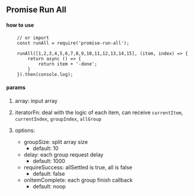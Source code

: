 ## Promise Run All

#### how to use
```
    // or import
    const runAll = require('promise-run-all');

    runAll([1,2,3,4,5,6,7,8,9,10,11,12,13,14,15], (item, index) => {
        return async () => {
            return item + '-done';
        }
    }).then(console.log);
```

#### params

1. array: input array
2. iteratorFn: deal with the logic of each item, can receive `currentItem`, `currentIndex`, `groupIndex`, `allGroup`
3. options: 

    - groupSize: split array size
        - default: 10
    - delay: each group request delay
        - default: 1000
    - requireSuccess: allSettled is true, all is false
        - default: false
    - onItemComplete: each group finish callback
        - default: noop